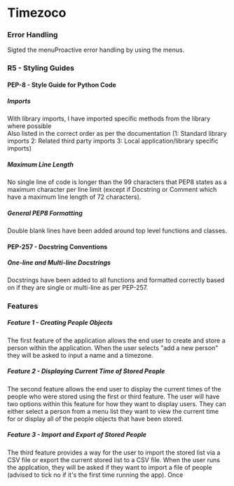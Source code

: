 # Timezoco 

### Error Handling

Sigted the menuProactive error handling by using the menus.

### R5 - Styling Guides

#### PEP-8 - Style Guide for Python Code

##### Imports
With library imports, I have imported specific methods from the library where possible  
Also listed in the correct order as per the documentation (1: Standard library imports 2: Related third party imports 3: Local application/library specific imports)

##### Maximum Line Length
No single line of code is longer than the 99 characters that PEP8 states as a maximum character per line limit (except if Docstring or Comment which have a maximum line length of 72 characters).

##### General PEP8 Formatting
Double blank lines have been added around top level functions and classes.

#### PEP-257 - Docstring Conventions

##### One-line and Multi-line Docstrings

Docstrings have been added to all functions and formatted correctly based on if they are single or multi-line as per PEP-257.


##### 

### Features

##### Feature 1 - Creating People Objects

The first feature of the application allows the end user to create and store a person within the application. When the user selects "add a new person" they will be asked to input a name and a timezone.

##### Feature 2 - Displaying Current Time of Stored People

The second feature allows the end user to display the current times of the people who were stored using the first or third feature. The user will have two options within this feature for how they want to display users. They can either select a person from a menu list they want to view the current time for or display all of the people objects that have been stored. 

##### Feature 3 - Import and Export of Stored People

The third feature provides a way for the user to import the stored list via a CSV file or export the current stored list to a CSV file. When the user runs the applcation, they will be asked if they want to import a file of people (advised to tick no if it's the first time running the app). Once 